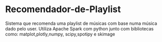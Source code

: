 # Recomendador-de-Playlist
Sistema que recomenda uma playlist de músicas com base numa música dado pelo user.
Utiliza Apache Spark com python junto com bibliotecas como: matplot,plotly,numpy, scipy,spotipy e skimage
